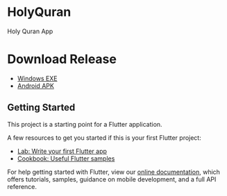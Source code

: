 # HolyQuran

Holy Quran App

# Download Release

- [Windows EXE](release/windows/HolyQuran.zip)
- [Android APK](release/android/HolyQuran.apk)


## Getting Started

This project is a starting point for a Flutter application.

A few resources to get you started if this is your first Flutter project:

- [Lab: Write your first Flutter app](https://flutter.dev/docs/get-started/codelab)
- [Cookbook: Useful Flutter samples](https://flutter.dev/docs/cookbook)

For help getting started with Flutter, view our
[online documentation](https://flutter.dev/docs), which offers tutorials,
samples, guidance on mobile development, and a full API reference.
